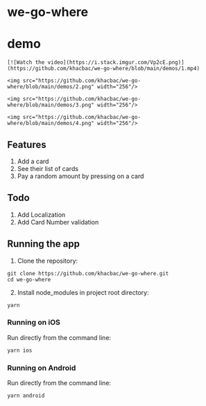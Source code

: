 # we-go-where
# demo
```
[![Watch the video](https://i.stack.imgur.com/Vp2cE.png)](https://github.com/khacbac/we-go-where/blob/main/demos/1.mp4)
```
```
<img src="https://github.com/khacbac/we-go-where/blob/main/demos/2.png" width="256"/>
```
```
<img src="https://github.com/khacbac/we-go-where/blob/main/demos/3.png" width="256"/>
```
```
<img src="https://github.com/khacbac/we-go-where/blob/main/demos/4.png" width="256"/>
```

## Features
1. Add a card
2. See their list of cards
3. Pay a random amount by pressing on a card

## Todo
1. Add Localization
2. Add Card Number validation

## Running the app

1. Clone the repository:

```
git clone https://github.com/khacbac/we-go-where.git
cd we-go-where
```

2. Install node_modules in project root directory:

```
yarn
```

### Running on iOS

Run directly from the command line:

```
yarn ios
```

### Running on Android

Run directly from the command line:

```
yarn android
```


